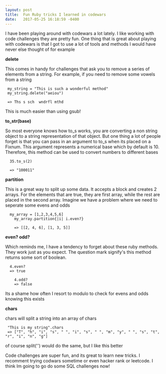 ```yaml
---
layout: post
title:  Fun Ruby tricks I learned in codewars
date:   2017-05-25 16:18:59 -0400
---
```


 
I have been playing around with codewars a lot lately. I like working with code challenges they are pretty fun. One thing that is great about playing with codewars is that I got to use a lot of tools and methods I would have never else thought of for example


**delete**

This comes in handy for challenges that ask you to remove a series of elements from a string.
For example, if you need to remove some vowels from a string
```
 my_string = "This is such a wonderful method"
 my_string.delete("aeiou") 
 
 => Ths s sch  wndrfl mthd
 ```
 
 This is much easier than using gsub!


**to_str(base)**

So most everyone knows how to_s works, you are converting a non string object to a string representation of that object. But one thing a lot of people forget is that you can pass in an argument to to_s when its placed on a Fixnum. This argument represents a numerical base which by default is 10. Therefore, this method can be used to convert numbers to different bases
```
  35.to_s(2)
  
  => "100011"
```

**partition**

This is a great way to split up some data. It accepts a block and creates 2 arrays. For the elements that are true, they are first array, while the rest are placed in the second array.  Imagine we have a problem where we need to seperate some evens and odds

```
  my_array = [1,2,3,4,5,6]
	my_array.partition{|i| i.even?}
	
	=> [[2, 4, 6], [1, 3, 5]] 
```


**even? odd?**

Which reminds me, I have a tendency to forget about these ruby methods. They work just as you expect. The question mark signify's this method returns some sort of boolean.

```
  4.even?
  => true
	
	4.odd?
	=> false
```

Its a shame how often I resort to modulo to check for evens and odds knowing this exists

**chars**

chars will split a string into an array of chars

```
 "This is my string".chars
 => ["T", "h", "i", "s", " ", "i", "s", " ", "m", "y", " ", "s", "t", "r", "i", "n", "g"] 
```
of course split('') would do the same, but I like this better


Code challenges are super fun, and its great to learn new tricks. I recomment trying codwars sometime or even hacker rank or leetcode. I think Im going to go do some SQL challenges now!

